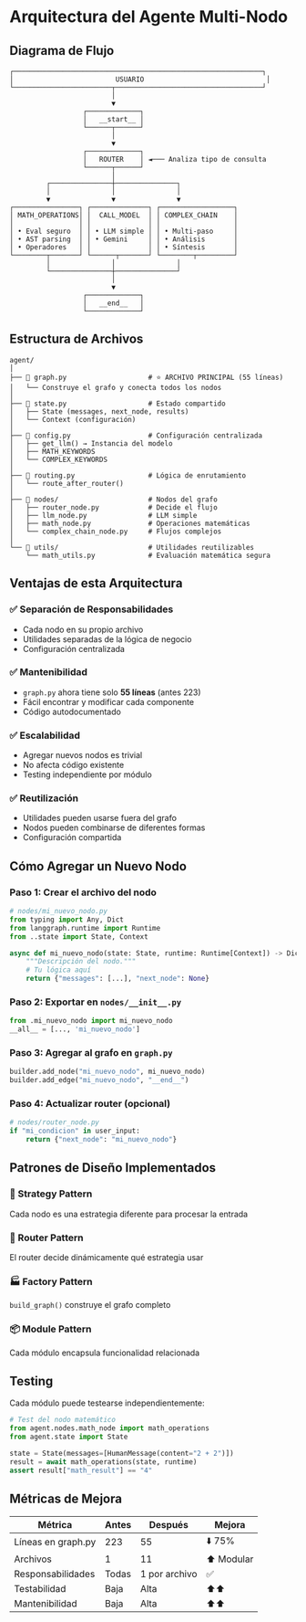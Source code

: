 # Arquitectura del Agente Multi-Nodo

## Diagrama de Flujo

```
┌─────────────────────────────────────────────────────────────┐
│                         USUARIO                              │
└────────────────────────┬────────────────────────────────────┘
                         │
                         ▼
                  ┌─────────────┐
                  │   __start__ │
                  └──────┬──────┘
                         │
                         ▼
                  ┌─────────────┐
                  │   ROUTER    │ ◄─── Analiza tipo de consulta
                  └──────┬──────┘
                         │
         ┌───────────────┼───────────────┐
         │               │               │
         ▼               ▼               ▼
┌────────────────┐ ┌──────────────┐ ┌──────────────────┐
│ MATH_OPERATIONS│ │  CALL_MODEL  │ │ COMPLEX_CHAIN    │
│                │ │              │ │                  │
│ • Eval seguro  │ │ • LLM simple │ │ • Multi-paso     │
│ • AST parsing  │ │ • Gemini     │ │ • Análisis       │
│ • Operadores   │ │              │ │ • Síntesis       │
└────────┬───────┘ └──────┬───────┘ └────────┬─────────┘
         │               │               │
         └───────────────┼───────────────┘
                         │
                         ▼
                  ┌─────────────┐
                  │   __end__   │
                  └─────────────┘
```

## Estructura de Archivos

```
agent/
│
├── 📄 graph.py                    # ⭐ ARCHIVO PRINCIPAL (55 líneas)
│   └── Construye el grafo y conecta todos los nodos
│
├── 📄 state.py                    # Estado compartido
│   ├── State (messages, next_node, results)
│   └── Context (configuración)
│
├── 📄 config.py                   # Configuración centralizada
│   ├── get_llm() → Instancia del modelo
│   ├── MATH_KEYWORDS
│   └── COMPLEX_KEYWORDS
│
├── 📄 routing.py                  # Lógica de enrutamiento
│   └── route_after_router()
│
├── 📁 nodes/                      # Nodos del grafo
│   ├── router_node.py            # Decide el flujo
│   ├── llm_node.py               # LLM simple
│   ├── math_node.py              # Operaciones matemáticas
│   └── complex_chain_node.py     # Flujos complejos
│
└── 📁 utils/                      # Utilidades reutilizables
    └── math_utils.py             # Evaluación matemática segura
```

## Ventajas de esta Arquitectura

### ✅ Separación de Responsabilidades
- Cada nodo en su propio archivo
- Utilidades separadas de la lógica de negocio
- Configuración centralizada

### ✅ Mantenibilidad
- `graph.py` ahora tiene solo **55 líneas** (antes 223)
- Fácil encontrar y modificar cada componente
- Código autodocumentado

### ✅ Escalabilidad
- Agregar nuevos nodos es trivial
- No afecta código existente
- Testing independiente por módulo

### ✅ Reutilización
- Utilidades pueden usarse fuera del grafo
- Nodos pueden combinarse de diferentes formas
- Configuración compartida

## Cómo Agregar un Nuevo Nodo

### Paso 1: Crear el archivo del nodo
```python
# nodes/mi_nuevo_nodo.py
from typing import Any, Dict
from langgraph.runtime import Runtime
from ..state import State, Context

async def mi_nuevo_nodo(state: State, runtime: Runtime[Context]) -> Dict[str, Any]:
    """Descripción del nodo."""
    # Tu lógica aquí
    return {"messages": [...], "next_node": None}
```

### Paso 2: Exportar en `nodes/__init__.py`
```python
from .mi_nuevo_nodo import mi_nuevo_nodo
__all__ = [..., 'mi_nuevo_nodo']
```

### Paso 3: Agregar al grafo en `graph.py`
```python
builder.add_node("mi_nuevo_nodo", mi_nuevo_nodo)
builder.add_edge("mi_nuevo_nodo", "__end__")
```

### Paso 4: Actualizar router (opcional)
```python
# nodes/router_node.py
if "mi_condicion" in user_input:
    return {"next_node": "mi_nuevo_nodo"}
```

## Patrones de Diseño Implementados

### 🎯 Strategy Pattern
Cada nodo es una estrategia diferente para procesar la entrada

### 🔀 Router Pattern
El router decide dinámicamente qué estrategia usar

### 🏭 Factory Pattern
`build_graph()` construye el grafo completo

### 📦 Module Pattern
Cada módulo encapsula funcionalidad relacionada

## Testing

Cada módulo puede testearse independientemente:

```python
# Test del nodo matemático
from agent.nodes.math_node import math_operations
from agent.state import State

state = State(messages=[HumanMessage(content="2 + 2")])
result = await math_operations(state, runtime)
assert result["math_result"] == "4"
```

## Métricas de Mejora

| Métrica | Antes | Después | Mejora |
|---------|-------|---------|--------|
| Líneas en graph.py | 223 | 55 | ⬇️ 75% |
| Archivos | 1 | 11 | ⬆️ Modular |
| Responsabilidades | Todas | 1 por archivo | ✅ |
| Testabilidad | Baja | Alta | ⬆️⬆️ |
| Mantenibilidad | Baja | Alta | ⬆️⬆️ |
